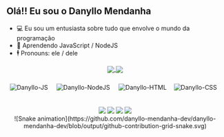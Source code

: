 ## Olá!! Eu sou o Danyllo Mendanha

- 💻 Eu sou um entusiasta sobre tudo que envolve o mundo da programação
- 📝 Aprendendo JavaScript / NodeJS
- 🕴️ Pronouns: ele / dele

<div align="center">
  <a href="https://github.com/Danyllo-Mendanha-dev">
    <img height="165em" align="center" src="https://github-readme-stats.vercel.app/api?username=Danyllo-Mendanha-dev&show_icons=true&theme=highcontrast&include_all-commits=true" />
  </a>
  <a href="https://github.com/Danyllo-Mendanha-dev">
    <img height="165em" align="center" src="https://github-readme-stats.vercel.app/api/top-langs?username=Danyllo-Mendanha-dev&theme=highcontrast&layout=compact&langs_count=8"/>
  </a>
</div>

<div align="center" style="display: inline-block"> <br>
  <img align="center" alt="Danyllo-JS" vspace="8" hspace="8" heigth="30" width="40"   
   src="https://cdn.jsdelivr.net/gh/devicons/devicon/icons/javascript/javascript-original.svg">
  <img align="center" alt="Danyllo-NodeJS" vspace="8" hspace="8" heigth="30" width="40"src="https://cdn.jsdelivr.net/gh/devicons/devicon/icons/nodejs/nodejs-original.svg"/>
  <img align="center" alt="Danyllo-HTML" vspace="8" hspace="8" heigth="30" width="40" src="https://cdn.jsdelivr.net/gh/devicons/devicon/icons/html5/html5-original.svg"/>
  <img align="center" alt="Danyllo-CSS" vspace="8" hspace="5" heigth="30" width="40" src="https://cdn.jsdelivr.net/gh/devicons/devicon/icons/css3/css3-original.svg"/>
</div>

  ##

<div align="center">
  <a href="https://www.instagram.com/danyllo.mendanha/" target="_blank"> <img src="https://img.shields.io/badge/Instagram-E4405F?style=for-the-badge&logo=instagram&logoColor=white" target="_blank"/></a>
  <a href="https://discord.com/channels/@me/1088965264785285142" target="_blank"><img src="https://img.shields.io/badge/Discord-7289DA?style=for-the-badge&logo=discord&logoColor=white" target="_blank"/></a>
  <a href="https://mail.google.com/mail/u/1/#inbox" target="_blank"><img src="https://img.shields.io/badge/Gmail-D14836?style=for-the-badge&logo=gmail&logoColor=white" target="_blank"/></a>
  <a href="https://www.linkedin.com/in/danyllo-mendanha-936841218/" target="_blank"><img src="https://img.shields.io/badge/LinkedIn-0077B5?style=for-the-badge&logo=linkedin&logoColor=white" target="_blank"/></a>
   
</div>

<div align="center">
 ![Snake animation](https://github.com/danyllo-mendanha-dev/danyllo-mendanha-dev/blob/output/github-contribution-grid-snake.svg)
</div>

